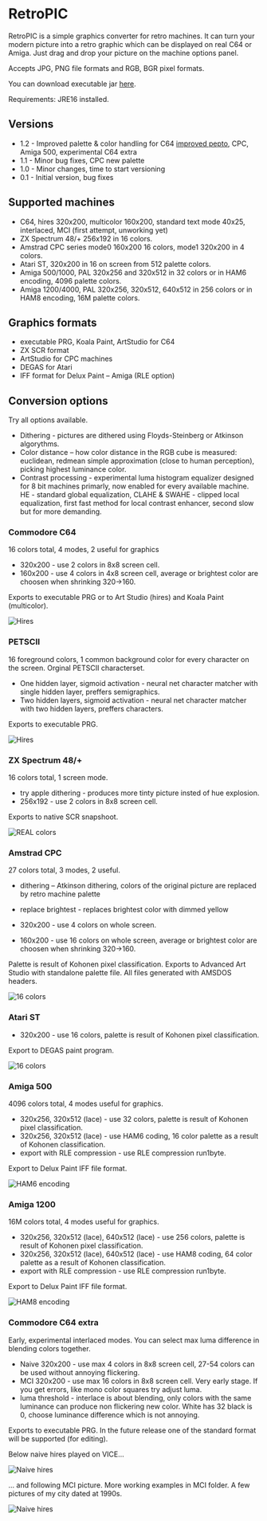 # RetroPIC

RetroPIC is a simple graphics converter for retro machines. It can turn your modern picture into a retro graphic which can be displayed on real C64 or Amiga. Just drag and drop your picture on the machine options panel.

Accepts JPG, PNG file formats and RGB, BGR pixel formats.

You can download executable jar [here](retropic.jar).

Requirements: JRE16 installed.

## Versions

* 1.2 - Improved palette & color handling for C64 [improved pepto](https://www.pepto.de/projects/colorvic/), CPC, Amiga 500, experimental C64 extra 
* 1.1 - Minor bug fixes, CPC new palette
* 1.0 - Minor changes, time to start versioning
* 0.1 - Initial version, bug fixes

## Supported machines

* C64, hires 320x200, multicolor 160x200, standard text mode 40x25, interlaced, MCI (first attempt, unworking yet)
* ZX Spectrum 48/+ 256x192 in 16 colors.
* Amstrad CPC series mode0 160x200 16 colors, mode1 320x200 in 4 colors.
* Atari ST, 320x200 in 16 on screen from 512 palette colors.
* Amiga 500/1000, PAL 320x256 and 320x512 in 32 colors or in HAM6 encoding, 4096 palette colors.
* Amiga 1200/4000, PAL 320x256, 320x512, 640x512 in 256 colors or in HAM8 encoding, 16M palette colors.

## Graphics formats

* executable PRG, Koala Paint, ArtStudio for C64
* ZX SCR format
* ArtStudio for CPC machines
* DEGAS for Atari
* IFF format for Delux Paint – Amiga (RLE option)

## Conversion options

Try all options available.

* Dithering - pictures are dithered using Floyds-Steinberg or Atkinson algorythms.
* Color distance – how color distance in the RGB cube is measured: euclidean, redmean simple approximation (close to human perception), picking highest luminance color.
* Contrast processing - experimental luma histogram equalizer designed for 8 bit machines primarly, now enabled for every available machine. HE - standard global equalization, CLAHE & SWAHE - clipped local equalization, first fast method for local contrast enhancer, second slow but for more demanding.

### Commodore C64

16 colors total, 4 modes, 2 useful for graphics

* 320x200 - use 2 colors in 8x8 screen cell.
* 160x200 - use 4 colors in 4x8 screen cell, average or brightest color are choosen when shrinking 320->160.

Exports to executable PRG or to Art Studio (hires) and Koala Paint (multicolor).

![Hires](venusC64.png)

### PETSCII

16 foreground colors, 1 common background color for every character on the screen. Orginal PETSCII characterset.

* One hidden layer, sigmoid activation - neural net character matcher with single hidden layer, preffers semigraphics.
* Two hidden layers, sigmoid activation - neural net character matcher with two hidden layers, preffers characters.

Exports to executable PRG.

![Hires](petscii.png)

### ZX Spectrum 48/+

16 colors total, 1 screen mode.

* try apple dithering - produces more tinty picture insted of hue explosion.
* 256x192 - use 2 colors in 8x8 screen cell.

Exports to native SCR snapshoot.

![REAL colors](venusZX.png)

### Amstrad CPC

27 colors total, 3 modes, 2 useful.

* dithering – Atkinson dithering, colors of the original picture are replaced by retro machine palette
* replace brightest - replaces brightest color with dimmed yellow

* 320x200 - use 4 colors on whole screen.
* 160x200 - use 16 colors on whole screen, average or brightest color are choosen when shrinking 320->160.

Palette is result of Kohonen pixel classification. Exports to Advanced Art Studio with standalone palette file. All files generated with AMSDOS headers.

![16 colors](venusCPC.png)

### Atari ST

* 320x200 - use 16 colors, palette is result of Kohonen pixel classification.

Export to DEGAS paint program.

![16 colors](venusST.png)

### Amiga 500

4096 colors total, 4 modes useful for graphics.

* 320x256, 320x512 (lace) - use 32 colors, palette is result of Kohonen pixel classification.
* 320x256, 320x512 (lace) - use HAM6 coding, 16 color palette as a result of Kohonen classification.
* export with RLE compression - use RLE compression run1byte.

Export to Delux Paint IFF file format.

![HAM6 encoding](venusAMIGA.png)

### Amiga 1200

16M colors total, 4 modes useful for graphics.

* 320x256, 320x512 (lace), 640x512 (lace) - use 256 colors, palette is result of Kohonen pixel classification.
* 320x256, 320x512 (lace), 640x512 (lace) - use HAM8 coding, 64 color palette as a result of Kohonen classification.
* export with RLE compression - use RLE compression run1byte.

Export to Delux Paint IFF file format.

![HAM8 encoding](venusAMIGA1200.png)

### Commodore C64 extra

Early, experimental interlaced modes. You can select max luma difference in blending colors together.

* Naive 320x200 - use max 4 colors in 8x8 screen cell, 27-54 colors can be used without annoying flickering.
* MCI 320x200 - use max 16 colors in 8x8 screen cell. Very early stage. If you get errors, like mono color squares try adjust luma.
* luma threshold - interlace is about blending, only colors with the same luminance can produce non flickering new color. White has 32 black is 0, choose luminance difference which is not annoying.

Exports to executable PRG. In the future release one of the standard format will be supported (for editing).

Below naive hires played on VICE...

![Naive hires](venusC64Extra.png)

... and following MCI picture. More working examples in MCI folder. A few pictures of my city dated at 1990s.

![Naive hires](venusC64ExtraMCI.png)


